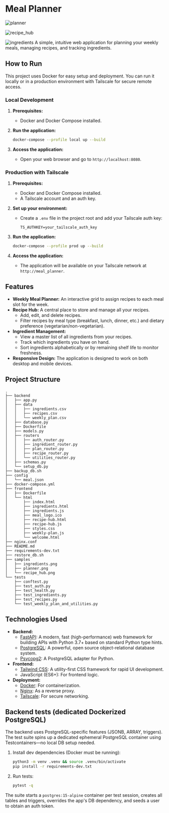 # Meal Planner

![planner](https://github.com/manojmanivannan/mealplanner/blob/master/samples/planner.png?raw=true)

![recipe_hub](https://github.com/manojmanivannan/mealplanner/blob/master/samples/recipe_hub.png?raw=true)

![ingredients](https://github.com/manojmanivannan/mealplanner/blob/master/samples/ingredients.png?raw=true)
A simple, intuitive web application for planning your weekly meals, managing recipes, and tracking ingredients.

## How to Run

This project uses Docker for easy setup and deployment. You can run it locally or in a production environment with Tailscale for secure remote access.

### Local Development

1.  **Prerequisites:**
    *   Docker and Docker Compose installed.

2.  **Run the application:**
    ```bash
    docker-compose --profile local up --build
    ```

3.  **Access the application:**
    *   Open your web browser and go to `http://localhost:8080`.

### Production with Tailscale

1.  **Prerequisites:**
    *   Docker and Docker Compose installed.
    *   A Tailscale account and an auth key.

2.  **Set up your environment:**
    *   Create a `.env` file in the project root and add your Tailscale auth key:
        ```
        TS_AUTHKEY=your_tailscale_auth_key
        ```

3.  **Run the application:**
    ```bash
    docker-compose --profile prod up --build
    ```

4.  **Access the application:**
    *   The application will be available on your Tailscale network at `http://meal_planner`.

## Features

*   **Weekly Meal Planner:** An interactive grid to assign recipes to each meal slot for the week.
*   **Recipe Hub:** A central place to store and manage all your recipes.
    *   Add, edit, and delete recipes.
    *   Filter recipes by meal type (breakfast, lunch, dinner, etc.) and dietary preference (vegetarian/non-vegetarian).
*   **Ingredient Management:**
    *   View a master list of all ingredients from your recipes.
    *   Track which ingredients you have on hand.
    *   Sort ingredients alphabetically or by remaining shelf life to monitor freshness.
*   **Responsive Design:** The application is designed to work on both desktop and mobile devices.

## Project Structure

```
.
├── backend
│   ├── app.py
│   ├── data
│   │   ├── ingredients.csv
│   │   ├── recipes.csv
│   │   └── weekly_plan.csv
│   ├── database.py
│   ├── Dockerfile
│   ├── models.py
│   ├── routers
│   │   ├── auth_router.py
│   │   ├── ingredient_router.py
│   │   ├── plan_router.py
│   │   ├── recipe_router.py
│   │   └── utilities_router.py
│   ├── schemas.py
│   └── setup_db.py
├── backup_db.sh
├── config
│   └── meal.json
├── docker-compose.yml
├── frontend
│   ├── Dockerfile
│   └── html
│       ├── index.html
│       ├── ingredients.html
│       ├── ingredients.js
│       ├── meal_logo.ico
│       ├── recipe-hub.html
│       ├── recipe-hub.js
│       ├── styles.css
│       ├── weekly-plan.js
│       └── welcome.html
├── nginx.conf
├── README.md
├── requirements-dev.txt
├── restore_db.sh
├── samples
│   ├── ingredients.png
│   ├── planner.png
│   └── recipe_hub.png
└── tests
    ├── conftest.py
    ├── test_auth.py
    ├── test_health.py
    ├── test_ingredients.py
    ├── test_recipes.py
    └── test_weekly_plan_and_utilities.py
```

## Technologies Used

*   **Backend:**
    *   [FastAPI](https://fastapi.tiangolo.com/): A modern, fast (high-performance) web framework for building APIs with Python 3.7+ based on standard Python type hints.
    *   [PostgreSQL](https://www.postgresql.org/): A powerful, open source object-relational database system.
    *   [Psycopg2](https://www.psycopg.org/): A PostgreSQL adapter for Python.
*   **Frontend:**
    *   [Tailwind CSS](https://tailwindcss.com/): A utility-first CSS framework for rapid UI development.
    *   JavaScript (ES6+): For frontend logic.
*   **Deployment:**
    *   [Docker](https://www.docker.com/): For containerization.
    *   [Nginx](https://www.nginx.com/): As a reverse proxy.
    *   [Tailscale](https://tailscale.com/): For secure networking.

## Backend tests (dedicated Dockerized PostgreSQL)

The backend uses PostgreSQL-specific features (JSONB, ARRAY, triggers). The test suite spins up a dedicated ephemeral PostgreSQL container using Testcontainers—no local DB setup needed.

1. Install dev dependencies (Docker must be running):
   ```bash
   python3 -m venv .venv && source .venv/bin/activate
   pip install -r requirements-dev.txt
   ```

2. Run tests:
   ```bash
   pytest -q
   ```

The suite starts a `postgres:15-alpine` container per test session, creates all tables and triggers, overrides the app's DB dependency, and seeds a user to obtain an auth token.
